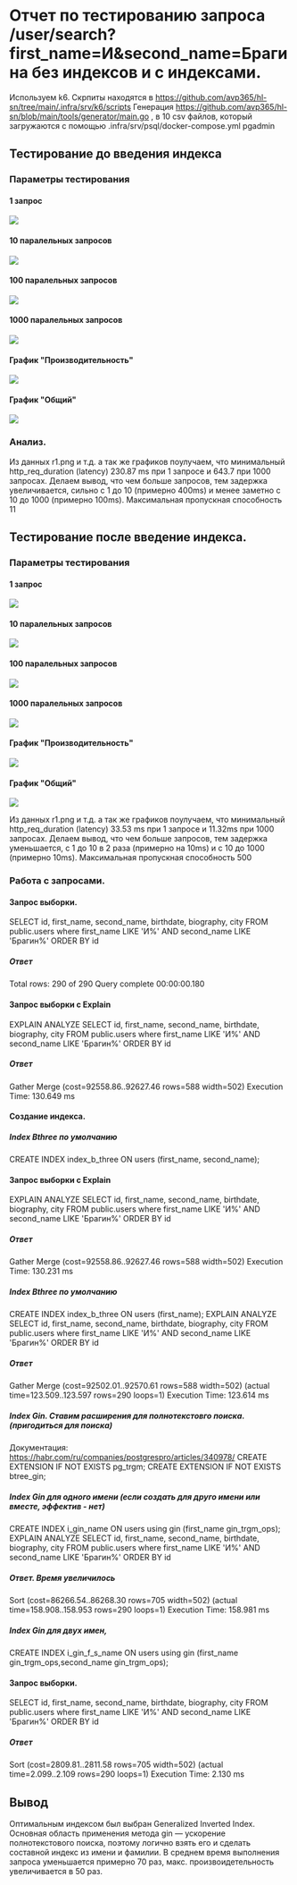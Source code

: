 # Отчет по тестированию запроса /user/search?first_name=И&second_name=Брагина без индексов и с индексами.
Используем k6. Скрпиты находятся в https://github.com/avp365/hl-sn/tree/main/.infra/srv/k6/scripts
Генерация https://github.com/avp365/hl-sn/blob/main/tools/generator/main.go , в 10 csv файлов, который загружаются с помощью .infra/srv/psql/docker-compose.yml   pgadmin
## Тестирование до введения индекса
### Параметры тестирования
#### 1 запрос
![](r1.png)
#### 10 паралельных запросов 
![](r10.png)
#### 100 паралельных запросов 
![](r100.png)
#### 1000 паралельных запросов 
![](r1000.png)

#### График "Производительность"
![](perfomance.png)
#### График "Общий"
![](result.png)

###  Анализ.
Из данных r1.png и т.д. а так же графиков поулучаем, что минимальный http_req_duration (latency) 230.87 ms при 1 запросе и 643.7 при 1000 запросах. Делаем вывод, что чем больше запросов, тем задержка увеличивается, сильно с 1 до 10  (примерно 400ms) и менее заметно с 10 до 1000 (примерно 100ms). Максимальная пропускная способность 11

## Тестирование после введение индекса.

### Параметры тестирования
#### 1 запрос
![](r1_with_index.png)
#### 10 паралельных запросов 
![](r10_with_index.png)
#### 100 паралельных запросов 
![](r100_with_index.png)
#### 1000 паралельных запросов 
![](r1000_with_index.png)

#### График "Производительность"
![](perfomance.png)
#### График "Общий"
![](result.png)

Из данных r1.png и т.д. а так же графиков поулучаем, что минимальный http_req_duration (latency) 33.53 ms при 1 запросе и 11.32ms при 1000 запросах. Делаем вывод, что чем больше запросов, тем задержка уменьшается,  с 1 до 10 в 2 раза (примерно на 10ms) и с 10 до 1000 (примерно 10ms). Максимальная пропускная способность 500

### Работа с запросами.
#### Запрос выборки.
SELECT id, first_name, second_name, birthdate, biography, city FROM  public.users where first_name LIKE 'И%'  AND second_name LIKE 'Брагин%' ORDER BY id
##### Ответ
Total rows: 290 of 290 Query complete 00:00:00.180
#### Запрос выборки с Explain
EXPLAIN ANALYZE SELECT id, first_name, second_name, birthdate, biography, city FROM  public.users where first_name LIKE 'И%'  AND second_name LIKE 'Брагин%' ORDER BY id
##### Ответ
Gather Merge  (cost=92558.86..92627.46 rows=588 width=502)
Execution Time: 130.649 ms

#### Создание индекса.
##### Index Bthree по умолчанию
CREATE INDEX index_b_three ON users (first_name, second_name);
#### Запрос выборки с Explain
EXPLAIN ANALYZE SELECT id, first_name, second_name, birthdate, biography, city FROM  public.users where first_name LIKE 'И%'  AND second_name LIKE 'Брагин%' ORDER BY id
##### Ответ
Gather Merge  (cost=92558.86..92627.46 rows=588 width=502)
Execution Time: 130.231 ms

##### Index Bthree по умолчанию
CREATE INDEX index_b_three ON users (first_name);
EXPLAIN ANALYZE SELECT id, first_name, second_name, birthdate, biography, city FROM  public.users where first_name LIKE 'И%'  AND second_name LIKE 'Брагин%' ORDER BY id
##### Ответ
Gather Merge  (cost=92502.01..92570.61 rows=588 width=502) (actual time=123.509..123.597 rows=290 loops=1)
Execution Time: 123.614 ms

##### Index Gin. Ставим расширения для полнотекстовго поиска. (пригодиться для поиска)
Документация: https://habr.com/ru/companies/postgrespro/articles/340978/
CREATE EXTENSION IF NOT EXISTS pg_trgm;
CREATE EXTENSION IF NOT EXISTS btree_gin;

##### Index Gin для одного имени (если создать для друго имени или вместе, эффектив - нет)
CREATE INDEX i_gin_name ON users using gin (first_name gin_trgm_ops);
EXPLAIN ANALYZE SELECT id, first_name, second_name, birthdate, biography, city FROM  public.users where first_name LIKE 'И%'  AND second_name LIKE 'Брагин%' ORDER BY id
##### Ответ. Время увеличилось
Sort  (cost=86266.54..86268.30 rows=705 width=502) (actual time=158.908..158.953 rows=290 loops=1)
Execution Time: 158.981 ms

##### Index Gin для двух имен,
CREATE INDEX i_gin_f_s_name ON users using gin (first_name gin_trgm_ops,second_name gin_trgm_ops);

#### Запрос выборки.
SELECT id, first_name, second_name, birthdate, biography, city FROM  public.users where first_name LIKE 'И%'  AND second_name LIKE 'Брагин%' ORDER BY id
##### Ответ
Sort  (cost=2809.81..2811.58 rows=705 width=502) (actual time=2.099..2.109 rows=290 loops=1)
Execution Time: 2.130 ms

## Вывод
Оптимальным индексом был выбран Generalized Inverted Index. Основная область применения метода gin — ускорение полнотекстового поиска, поэтому логично взять его и сделать составной индекс из имени и фамилии. В среднем время выполнения запроса уменьшается примерно 70 раз, макс. произвоидетельность увеличивается в 50 раз.